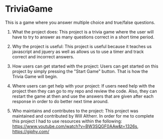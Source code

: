 # TriviaGame
This is a game where you answer multiple choice and true/false questions.

1. What the project does:
This project is a trivia game where the user will have to try to answer as many questions correct in a short time period.

2. Why the project is useful:
This project is useful because it teaches us javascript and jquery as well as allows us to use a timer and track correct and incorrect answers.

3. How users can get started with the project:
Users can get started on this project by simply pressing the "Start Game" button.  That is how the Trivia Game will begin.

4. Where users can get help with your project:
If users need help with the project then they can go to my repo and review the code.  Also, they can restart the game at then and use the answers that are given after each response in order to do better next time around.

5. Who maintains and contributes to the project:
This project was maintained and contributed by Will Altherr.  In order for me to complete this project I had to use resources within the following: https://www.youtube.com/watch?v=BW3SQGF0AAw&t=1326s, https://giphy.com/